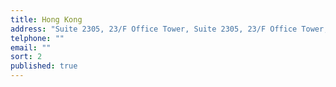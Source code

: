 ```yaml
---
title: Hong Kong
address: "Suite 2305, 23/F Office Tower, Suite 2305, 23/F Office Tower, Wan Chai, Hong Kong"
telphone: ""
email: ""
sort: 2
published: true
---
```


